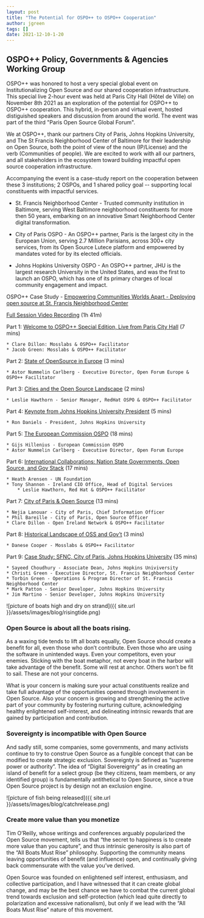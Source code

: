 ```yaml
---
layout: post
title: "The Potential for OSPO++ to OSPO++ Cooperation"
author: jgreen
tags: []
date: 2021-12-10-1-20
---
```


## OSPO++ Policy, Governments & Agencies Working Group 

OSPO++ was honored to host a very special global event on Institutionalizing Open Source and our shared cooperation infrastructure. 
This special live 2-hour event was held at Paris City Hall (Hôtel de Ville) on  November 8th 2021 as an exploration of the potential for OSPO++ to OSPO++ cooperation. This hybrid, in-person and virtual event, hosted distiguished speakers and discussion from around the world.  The event was part of the third "Paris Open Source Global Forum".

We at OSPO++, thank our partners City of Paris, Johns Hopkins University, and The St Francis Neighborhood Center of Baltimore for their leadership on Open Source, both the point of view of the noun (IP/License) and the verb (Communities of people).  We are excited to work with all our partners, and all stakeholders in the ecosystem toward building impactful open source cooperation infrastructure. 

Accompanying the event is a case-study report on the cooperation between these 3 institutions; 2 OSPOs, and 1 shared policy goal -- supporting local constituents with impactful services.

- St. Francis Neighborhood Center - Trusted community institution in Baltimore, serving West Baltimore neighborhood constituents for more then 50 years, embarking on an innovative Smart Neighborhood Center digital transformation.

- City of Paris OSPO - An OSPO++ partner, Paris is the largest city in the European Union, serving 2.7 Million Parisians, across 300+ city services, from its Open Source Lutece platform and empowered by mandates  voted for by its elected officials.

- Johns Hopkins University OSPO - An OSPO++ partner, JHU is the largest research University in the United States, and was the first to launch an OSPO, which has one of its primary charges of local community engagement and impact.

OSPO++ Case Study -  [Empowering Communities Worlds Apart - Deploying open source at St. Francis Neighborhood Center](http://www.cnn.com) 

[Full Session Video Recording](https://youtu.be/oGtCEPy2_-Y) (1h 41m)

Part 1:  [Welcome to OSPO++ Special Edition, Live from Paris City Hall](https://youtu.be/eP9c4ogMAXI) (7 mins)

	* Clare Dillon: Mosslabs & OSPO++ Facilitator 
	* Jacob Green: Mosslabs & OSPO++ Facilitator 

Part 2:  [State of OpenSource in Europe](https://youtu.be/TZoDm3-EZxc) (3 mins)

	* Astor Nummelin Carlberg - Executive Director, Open Forum Europe & OSPO++ Facilitator 
		
Part 3:  [Cities and the Open Source Landscape](https://youtu.be/VRqezGXjMP0) (2 mins)

	* Leslie Hawthorn - Senior Manager, RedHat OSPO & OSPO++ Facilitator 
		
Part 4:  [Keynote from Johns Hopkins University President](https://youtu.be/SlBHlgKqxSg) (5 mins)

	* Ron Daniels - President, Johns Hopkins University
		
Part 5:  [The European Commission OSPO](https://youtu.be/23QvMYlFHWQ) (18 mins)

	* Gijs Hillenius - European Commission OSPO
	* Astor Nummelin Carlberg - Executive Director, Open Forum Europe

Part 6:    [International Collaborations:  Nation State Governments, Open Source, and Gov Stack](https://youtu.be/cJ5CXX5eMdU) (17 mins)

	* Heath Arensen - UN Foundation
	* Tony Shannon - Ireland CIO Office, Head of Digital Services 
    	* Leslie Hawthorn, Red Hat & OSPO++ Facilitator 

Part 7:  [City of Paris & Open Source](https://youtu.be/gaY-FlgNcUM) (13 mins)

	* Nejia Lanouar - City of Paris, Chief Information Officer
	* Phil Bareille - City of Paris, Open Source Officer
	* Clare Dillon - Open Ireland Network & OSPO++ Facilitator

Part 8:  [Historical Landscape of  OSS and Gov’t](https://youtu.be/gXDU9kwWB1o) (3 mins)

	* Danese Cooper - Mosslabs & OSPO++ Facilitator 
	
Part 9:   [Case Study:  SFNC, City of Paris, Johns Hopkins University](https://youtu.be/OT9nH2Bb8-8) (35 mins)

	* Sayeed Choudhury - Associate Dean, Johns Hopkins Univiversity
	* Christi Green - Executive Director, St. Francis Neighborhood Center
	* Torbin Green - Operations & Program Director of St. Francis Neighborhood Center
	* Mark Patton - Senior Developer, Johns Hopkins University
	* Jim Martino - Senior Developer, Johns Hopkins University


![picture of boats high and dry on strand]({{ site.url }}/assets/images/blog/risingtide.png)

### Open Source is about all the boats rising.


As a waxing tide tends to lift all boats equally, Open Source should create a benefit for all, even those who don’t contribute. Even those who are using the software in unintended ways. Even your competitors, even your enemies. Sticking with the boat metaphor, not every boat in the harbor will take advantage of the benefit. Some will rest at anchor. Others won’t be fit to sail. These are not your concerns.


What is your concern is making sure your actual constituents realize and take full advantage of the opportunities opened through involvement in Open Source. Also your concern is growing and strengthening the active part of your community by fostering nurturing culture, acknowledging healthy enlightened self-interest, and delineating intrinsic rewards that are gained by participation and contribution.

### Sovereignty is incompatible with Open Source


And sadly still, some companies, some governments, and many activists continue to try to construe Open Source as a fungible concept that can be modified to create strategic exclusion. Sovereignty is defined as “supreme power or authority”. The idea of “Digital Sovereignty” as in creating an island of benefit for a select group (be they citizens, team members, or any identified group) is fundamentally antithetical to Open Source, since a true Open Source project is by design not an exclusion engine.

![picture of fish being released]({{ site.url }}/assets/images/blog/catchrelease.png)


### Create more value than you monetize

Tim O’Reilly, whose writings and conferences arguably popularized the Open Source movement, tells us that “the secret to happiness is to create more value than you capture”, and thus intrinsic generosity is also part of the “All Boats Must Rise” philosophy. Supporting the community means leaving opportunities of benefit (and influence) open, and continually giving back commensurate with the value you’ve derived.

Open Source was founded on enlightened self interest, enthusiasm, and collective participation, and I have witnessed that it can create global change, and may be the best chance we have to combat the current global trend towards exclusion and self-protection (which lead quite directly to polarization and excessive nationalism), but only if we lead with the “All Boats Must Rise” nature of this movement.
